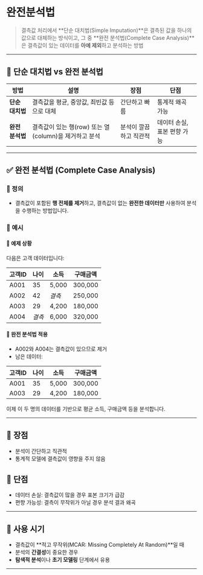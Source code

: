 #  완전분석법 
> 결측값 처리에서 **단순 대치법(Simple Imputation)**은 결측된 값을 하나의 값으로 대체하는 방식이고,
> 그 중 **완전 분석법(Complete Case Analysis)**은 결측값이 있는 데이터를 **아예 제외**하고 분석하는 방법

---

## 🧹 단순 대치법 vs 완전 분석법

| 방법 | 설명 | 장점 | 단점 |
|------|------|------|------|
| **단순 대치법** | 결측값을 평균, 중앙값, 최빈값 등으로 대체 | 간단하고 빠름 | 통계적 왜곡 가능 |
| **완전 분석법** | 결측값이 있는 행(row) 또는 열(column)을 제거하고 분석 | 분석이 깔끔하고 직관적 | 데이터 손실, 표본 편향 가능 |

---

## ✅ 완전 분석법 (Complete Case Analysis)

### 📌 정의
- 결측값이 포함된 **행 전체를 제거**하고, 결측값이 없는 **완전한 데이터만** 사용하여 분석을 수행하는 방법입니다.

### 📌 예시

#### 🎯 예제 상황
다음은 고객 데이터입니다:

| 고객ID | 나이 | 소득 | 구매금액 |
|--------|------|------|----------|
| A001   | 35   | 5,000 | 300,000  |
| A002   | 42   | *결측* | 250,000  |
| A003   | 29   | 4,200 | 180,000  |
| A004   | *결측* | 6,000 | 320,000  |

#### 🧾 완전 분석법 적용
- A002와 A004는 결측값이 있으므로 제거
- 남은 데이터:

| 고객ID | 나이 | 소득 | 구매금액 |
|--------|------|------|----------|
| A001   | 35   | 5,000 | 300,000  |
| A003   | 29   | 4,200 | 180,000  |

이제 이 두 명의 데이터를 기반으로 평균 소득, 구매금액 등을 분석합니다.

---

## 📌 장점
- 분석이 간단하고 직관적
- 통계적 모델에 결측값이 영향을 주지 않음

## 📌 단점
- 데이터 손실: 결측값이 많을 경우 표본 크기가 급감
- 편향 가능성: 결측이 무작위가 아닐 경우 분석 결과 왜곡

---

## 📌 사용 시기
- 결측값이 **적고 무작위(MCAR: Missing Completely At Random)**일 때
- 분석의 **간결성**이 중요한 경우
- **탐색적 분석**이나 **초기 모델링** 단계에서 유용

---
